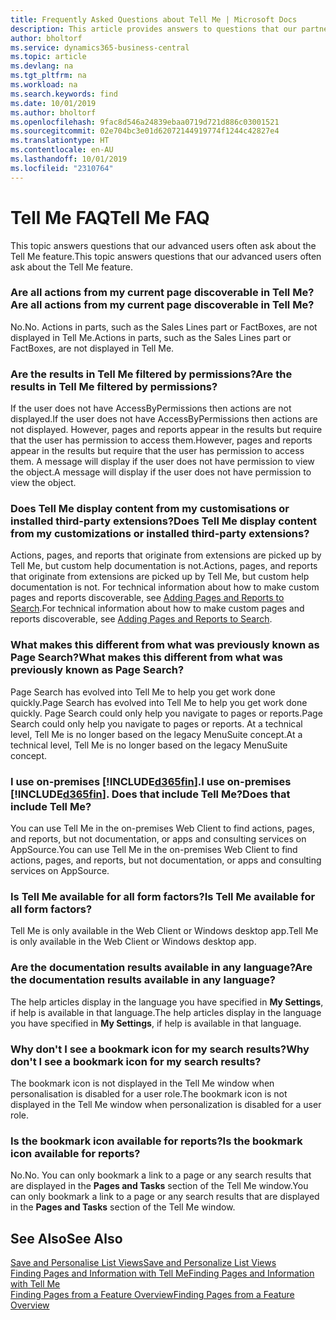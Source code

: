 ```yaml
---
title: Frequently Asked Questions about Tell Me | Microsoft Docs
description: This article provides answers to questions that our partners and customers often ask about Tell Me.
author: bholtorf
ms.service: dynamics365-business-central
ms.topic: article
ms.devlang: na
ms.tgt_pltfrm: na
ms.workload: na
ms.search.keywords: find
ms.date: 10/01/2019
ms.author: bholtorf
ms.openlocfilehash: 9fac8d546a24839ebaa0719d721d886c03001521
ms.sourcegitcommit: 02e704bc3e01d62072144919774f1244c42827e4
ms.translationtype: HT
ms.contentlocale: en-AU
ms.lasthandoff: 10/01/2019
ms.locfileid: "2310764"
---
```

# <a name="tell-me-faq"></a><span data-ttu-id="f7c37-103">Tell Me FAQ</span><span class="sxs-lookup"><span data-stu-id="f7c37-103">Tell Me FAQ</span></span>
<span data-ttu-id="f7c37-104">This topic answers questions that our advanced users often ask about the Tell Me feature.</span><span class="sxs-lookup"><span data-stu-id="f7c37-104">This topic answers questions that our advanced users often ask about the Tell Me feature.</span></span>

### <a name="are-all-actions-from-my-current-page-discoverable-in-tell-me"></a><span data-ttu-id="f7c37-105">Are all actions from my current page discoverable in Tell Me?</span><span class="sxs-lookup"><span data-stu-id="f7c37-105">Are all actions from my current page discoverable in Tell Me?</span></span>
<span data-ttu-id="f7c37-106">No.</span><span class="sxs-lookup"><span data-stu-id="f7c37-106">No.</span></span> <span data-ttu-id="f7c37-107">Actions in parts, such as the Sales Lines part or FactBoxes, are not displayed in Tell Me.</span><span class="sxs-lookup"><span data-stu-id="f7c37-107">Actions in parts, such as the Sales Lines part or FactBoxes, are not displayed in Tell Me.</span></span>

### <a name="are-the-results-in-tell-me-filtered-by-permissions"></a><span data-ttu-id="f7c37-108">Are the results in Tell Me filtered by permissions?</span><span class="sxs-lookup"><span data-stu-id="f7c37-108">Are the results in Tell Me filtered by permissions?</span></span>
<span data-ttu-id="f7c37-109">If the user does not have AccessByPermissions then actions are not displayed.</span><span class="sxs-lookup"><span data-stu-id="f7c37-109">If the user does not have AccessByPermissions then actions are not displayed.</span></span> <span data-ttu-id="f7c37-110">However, pages and reports appear in the results but require that the user has permission to access them.</span><span class="sxs-lookup"><span data-stu-id="f7c37-110">However, pages and reports appear in the results but require that the user has permission to access them.</span></span> <span data-ttu-id="f7c37-111">A message will display if the user does not have permission to view the object.</span><span class="sxs-lookup"><span data-stu-id="f7c37-111">A message will display if the user does not have permission to view the object.</span></span>

### <a name="does-tell-me-display-content-from-my-customizations-or-installed-third-party-extensions"></a><span data-ttu-id="f7c37-112">Does Tell Me display content from my customisations or installed third-party extensions?</span><span class="sxs-lookup"><span data-stu-id="f7c37-112">Does Tell Me display content from my customizations or installed third-party extensions?</span></span>
<span data-ttu-id="f7c37-113">Actions, pages, and reports that originate from extensions are picked up by Tell Me, but custom help documentation is not.</span><span class="sxs-lookup"><span data-stu-id="f7c37-113">Actions, pages, and reports that originate from extensions are picked up by Tell Me, but custom help documentation is not.</span></span> <span data-ttu-id="f7c37-114">For technical information about how to make custom pages and reports discoverable, see [Adding Pages and Reports to Search](/dynamics365/business-central/dev-itpro/developer/devenv-al-menusuite-functionality).</span><span class="sxs-lookup"><span data-stu-id="f7c37-114">For technical information about how to make custom pages and reports discoverable, see [Adding Pages and Reports to Search](/dynamics365/business-central/dev-itpro/developer/devenv-al-menusuite-functionality).</span></span>

### <a name="what-makes-this-different-from-what-was-previously-known-as-page-search"></a><span data-ttu-id="f7c37-115">What makes this different from what was previously known as Page Search?</span><span class="sxs-lookup"><span data-stu-id="f7c37-115">What makes this different from what was previously known as Page Search?</span></span>
<span data-ttu-id="f7c37-116">Page Search has evolved into Tell Me to help you get work done quickly.</span><span class="sxs-lookup"><span data-stu-id="f7c37-116">Page Search has evolved into Tell Me to help you get work done quickly.</span></span> <span data-ttu-id="f7c37-117">Page Search could only help you navigate to pages or reports.</span><span class="sxs-lookup"><span data-stu-id="f7c37-117">Page Search could only help you navigate to pages or reports.</span></span> <span data-ttu-id="f7c37-118">At a technical level, Tell Me is no longer based on the legacy MenuSuite concept.</span><span class="sxs-lookup"><span data-stu-id="f7c37-118">At a technical level, Tell Me is no longer based on the legacy MenuSuite concept.</span></span>

### <a name="i-use-on-premises-included365finincludesd365fin_mdmd-does-that-include-tell-me"></a><span data-ttu-id="f7c37-119">I use on-premises [!INCLUDE[d365fin](includes/d365fin_md.md)].</span><span class="sxs-lookup"><span data-stu-id="f7c37-119">I use on-premises [!INCLUDE[d365fin](includes/d365fin_md.md)].</span></span> <span data-ttu-id="f7c37-120">Does that include Tell Me?</span><span class="sxs-lookup"><span data-stu-id="f7c37-120">Does that include Tell Me?</span></span>
<span data-ttu-id="f7c37-121">You can use Tell Me in the on-premises Web Client to find actions, pages, and reports, but not documentation, or apps and consulting services on AppSource.</span><span class="sxs-lookup"><span data-stu-id="f7c37-121">You can use Tell Me in the on-premises Web Client to find actions, pages, and reports, but not documentation, or apps and consulting services on AppSource.</span></span>

### <a name="is-tell-me-available-for-all-form-factors"></a><span data-ttu-id="f7c37-122">Is Tell Me available for all form factors?</span><span class="sxs-lookup"><span data-stu-id="f7c37-122">Is Tell Me available for all form factors?</span></span>
<span data-ttu-id="f7c37-123">Tell Me is only available in the Web Client or Windows desktop app.</span><span class="sxs-lookup"><span data-stu-id="f7c37-123">Tell Me is only available in the Web Client or Windows desktop app.</span></span>

### <a name="are-the-documentation-results-available-in-any-language"></a><span data-ttu-id="f7c37-124">Are the documentation results available in any language?</span><span class="sxs-lookup"><span data-stu-id="f7c37-124">Are the documentation results available in any language?</span></span>
<span data-ttu-id="f7c37-125">The help articles display in the language you have specified in **My Settings**, if help is available in that language.</span><span class="sxs-lookup"><span data-stu-id="f7c37-125">The help articles display in the language you have specified in **My Settings**, if help is available in that language.</span></span>

### <a name="why-dont-i-see-a-bookmark-icon-for-my-search-results"></a><span data-ttu-id="f7c37-126">Why don't I see a bookmark icon for my search results?</span><span class="sxs-lookup"><span data-stu-id="f7c37-126">Why don't I see a bookmark icon for my search results?</span></span>
<span data-ttu-id="f7c37-127">The bookmark icon is not displayed in the Tell Me window when personalisation is disabled for a user role.</span><span class="sxs-lookup"><span data-stu-id="f7c37-127">The bookmark icon is not displayed in the Tell Me window when personalization is disabled for a user role.</span></span>

### <a name="is-the-bookmark-icon-available-for-reports"></a><span data-ttu-id="f7c37-128">Is the bookmark icon available for reports?</span><span class="sxs-lookup"><span data-stu-id="f7c37-128">Is the bookmark icon available for reports?</span></span>
<span data-ttu-id="f7c37-129">No.</span><span class="sxs-lookup"><span data-stu-id="f7c37-129">No.</span></span> <span data-ttu-id="f7c37-130">You can only bookmark a link to a page or any search results that are displayed in the **Pages and Tasks** section of the Tell Me window.</span><span class="sxs-lookup"><span data-stu-id="f7c37-130">You can only bookmark a link to a page or any search results that are displayed in the **Pages and Tasks** section of the Tell Me window.</span></span>


## <a name="see-also"></a><span data-ttu-id="f7c37-131">See Also</span><span class="sxs-lookup"><span data-stu-id="f7c37-131">See Also</span></span>  
[<span data-ttu-id="f7c37-132">Save and Personalise List Views</span><span class="sxs-lookup"><span data-stu-id="f7c37-132">Save and Personalize List Views</span></span>](ui-views.md)  
[<span data-ttu-id="f7c37-133">Finding Pages and Information with Tell Me</span><span class="sxs-lookup"><span data-stu-id="f7c37-133">Finding Pages and Information with Tell Me</span></span>](ui-search.md)  
[<span data-ttu-id="f7c37-134">Finding Pages from a Feature Overview</span><span class="sxs-lookup"><span data-stu-id="f7c37-134">Finding Pages from a Feature Overview</span></span>](ui-role-explorer.md)
